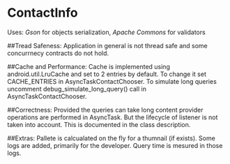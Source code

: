 # ContactInfo
Uses:
*Gson* for objects serialization,
*Apache Commons* for validators

##Tread Safeness:
Application in general is not thread safe and some concurrnecy contracts do not hold.

##Cache and Performance:
Cache is implemented using android.util.LruCache and set to 2 entries by default. To change it set CACHE_ENTRIES in AsyncTaskContactChooser. To simulate long queries uncomment debug_simulate_long_query() call in AsyncTaskContactChooser.

##Correctness:
Provided the queries can take long content provider operations are performed in AsyncTask. But the lifecycle of listener is not taken into account. This is documented in the class description.

##Extras:
Pallete is calcualated on the fly for a thumnail (if exists).
Some logs are added, primarily for the developer. Query time is mesured in those logs.
